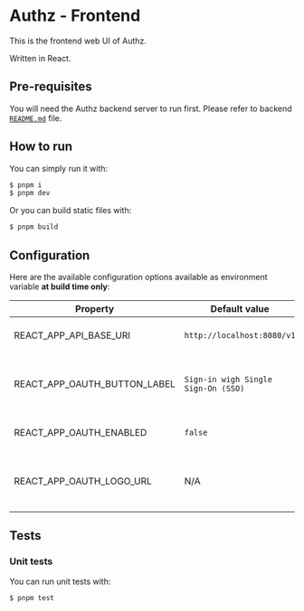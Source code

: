 Authz - Frontend
================

This is the frontend web UI of Authz.

Written in React.

## Pre-requisites

You will need the Authz backend server to run first. Please refer to backend [`README.md`](https://github.com/eko/authz/tree/master/backend) file.

## How to run

You can simply run it with:

```bash
$ pnpm i
$ pnpm dev
```

Or you can build static files with:

```bash
$ pnpm build
```

## Configuration

Here are the available configuration options available as environment variable **at build time only**:

| Property | Default value | Description |
| -------- | ------------- | ----------- |
| REACT_APP_API_BASE_URI | `http://localhost:8080/v1` | Authz HTTP API backend url |
| REACT_APP_OAUTH_BUTTON_LABEL | `Sign-in wigh Single Sign-On (SSO)` | Sign in button label (will make it appear on front) |
| REACT_APP_OAUTH_ENABLED | `false` | Is OAuth sign-in enabled? |
| REACT_APP_OAUTH_LOGO_URL | N/A | Sign in button logo URL that will appear on left |

## Tests

### Unit tests

You can run unit tests with:

```bash
$ pnpm test
```
